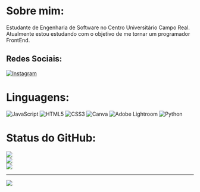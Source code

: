 # Sobre mim:
Estudante de Engenharia de Software no Centro Universitário Campo Real. Atualmente estou estudando com o objetivo de me tornar um programador FrontEnd.


## Redes Sociais:
[![Instagram](https://img.shields.io/badge/Instagram-%23E4405F.svg?logo=Instagram&logoColor=white)](https://instagram.com/https://www.instagram.com/eduugnat/) 

# Linguagens:
![JavaScript](https://img.shields.io/badge/javascript-%23323330.svg?style=for-the-badge&logo=javascript&logoColor=%23F7DF1E) ![HTML5](https://img.shields.io/badge/html5-%23E34F26.svg?style=for-the-badge&logo=html5&logoColor=white) ![CSS3](https://img.shields.io/badge/css3-%231572B6.svg?style=for-the-badge&logo=css3&logoColor=white) ![Canva](https://img.shields.io/badge/Canva-%2300C4CC.svg?style=for-the-badge&logo=Canva&logoColor=white) ![Adobe Lightroom](https://img.shields.io/badge/Adobe%20Lightroom-31A8FF.svg?style=for-the-badge&logo=Adobe%20Lightroom&logoColor=white) ![Python](https://img.shields.io/badge/python-3670A0?style=for-the-badge&logo=python&logoColor=ffdd54)
# Status do GitHub:
![](https://github-readme-stats.vercel.app/api?username=EduGntk&theme=vue-dark&hide_border=false&include_all_commits=false&count_private=false)<br/>
![](https://github-readme-streak-stats.herokuapp.com/?user=EduGntk&theme=vue-dark&hide_border=false)<br/>
![](https://github-readme-stats.vercel.app/api/top-langs/?username=EduGntk&theme=vue-dark&hide_border=false&include_all_commits=false&count_private=false&layout=compact)

---
[![](https://visitcount.itsvg.in/api?id=EduGntk&icon=1&color=12)](https://visitcount.itsvg.in)

<!-- Proudly created with GPRM ( https://gprm.itsvg.in ) -->

